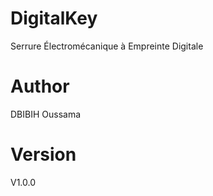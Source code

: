 # DigitalKey
Serrure Électromécanique à Empreinte Digitale

# Author
DBIBIH Oussama

# Version
V1.0.0

